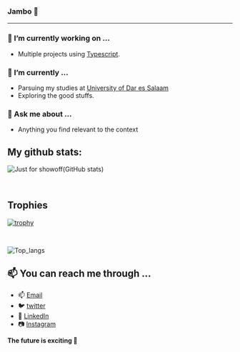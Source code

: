 ### Jambo 👋

<!--
**mrblack360/mrblack360** is a ✨ _special_ ✨ repository because its `README.md` (this file) appears on your GitHub profile.

Here are some ideas to get you started:

- 🔭 I’m currently working on ...
- 🌱 I’m currently learning ...
- 👯 I’m looking to collaborate on ...
- 🤔 I’m looking for help with ...
- 💬 Ask me about ...
- 📫 How to reach me: ...
- 😄 Pronouns: ...
- ⚡ Fun fact: ...
-->

<hr>
 
### 🔭 I’m currently working on ...
- Multiple projects using [Typescript](https://www.typescriptlang.org/).

### 🌱 I’m currently ...
- Parsuing my studies at [University of Dar es Salaam](www.udsm.ac.tz)
- Exploring the good stuffs.

### 💬 Ask me about ...
- Anything you find relevant to the context

## My github stats:

![Just for showoff(GitHub stats)](https://github-readme-stats.vercel.app/api?username=mrblack360&show_icons=true&theme=blueberry&count_private=true&hide_rank=false)

<br>

## Trophies
[![trophy](https://github-profile-trophy.vercel.app/?username=mrblack360)](https://github.com/ryo-ma/github-profile-trophy)

<br>

![Top_langs](https://github-readme-stats.vercel.app/api/top-langs/?username=mrblack360&langs_count=6&theme=blueberry)


## 📫 You can reach me through ...

- 📫 [Email](mailto:maswimrtz@gmail.com)
- 🐦 [twitter](https://twitter.com/maswimrt)
- 👔 [LinkedIn](https://www.linkedin.com/in/maswi-mussa-raphael-047a26b4/)
- 📷 [Instagram](https://www.instagram.com/maswimr/)


__The future is exciting 🎉__

